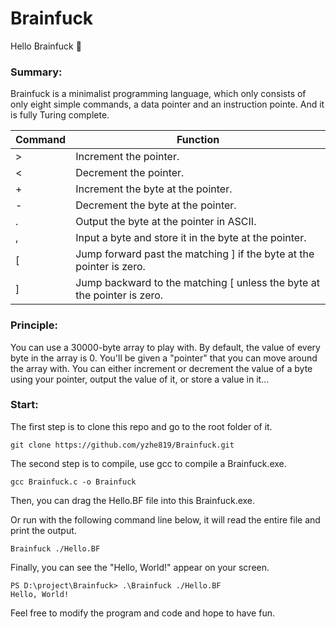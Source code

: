 # Brainfuck

Hello Brainfuck 👋

### Summary:

Brainfuck is a minimalist programming language, which only consists of only eight simple commands, a data pointer and an instruction pointe. And it is fully Turing complete.

| Command    | Function                                      |
| ---- | ------------------------------------------------------------ |
| >    | Increment the pointer.                                       |
| <    | Decrement the pointer.                                       |
| +    | Increment the byte at the pointer.                           |
| -    | Decrement the byte at the pointer.                           |
| .    | Output the byte at the pointer in ASCII.                     |
| ,    | Input a byte and store it in the byte at the pointer.        |
| [    | Jump forward past the matching ] if the byte at the pointer is zero. |
| ]    | Jump backward to the matching [ unless the byte at the pointer is zero. |



### Principle:

You can use a 30000-byte array to play with. By default, the value of every byte in the array is 0. You'll be given a "pointer" that you can move around the array with. You can either increment or decrement the value of a byte using your pointer, output the value of it, or store a value in it...



### Start:

The first step is to clone this repo and go to the root folder of it.

```shell
git clone https://github.com/yzhe819/Brainfuck.git
```

The second step is to compile, use gcc to compile a Brainfuck.exe.

```shell
gcc Brainfuck.c -o Brainfuck
```

Then, you can drag the Hello.BF file into this Brainfuck.exe.

Or run with the following command line below, it will read the entire file and print the output.

```shell
Brainfuck ./Hello.BF
```

Finally, you can see the "Hello, World!" appear on your screen.

```shell
PS D:\project\Brainfuck> .\Brainfuck ./Hello.BF
Hello, World!
```



Feel free to modify the program and code and hope to have fun.
